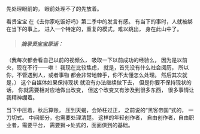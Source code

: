 先处理眼前的，
眼前处理不了的先放着。

看贤宝宝
在《去你家吃饭好吗》第二季中的发言有感。
有当下的事时，人就被绑在当下的事上，
进入一个特定的，重复的模式，难以跳出，
身在此山中了。

>##### 摘录贤宝宝原话：
（我每次都会看自己以前的视频么，
吸取一下以前成功的经验么，
因为是以前火，现在不行——咻！
我现在比较焦虑，
就是，首先没有什么社会阅历，
所以你，不管遇到人，或者事物
都会非常地棘手，你不太懂怎么处理。
然后其次就是，）
这个自媒体如果保持现状
就没有办法继续做下去，
但是你要不保持现状的话，
你就需要相对应地做出改变，
但这个改变又有涉及到很多东西，
很多事情让我精神绷着。

当下中压着，秋后算账，
压到天蝎，会矫枉过正，
之前说的“黑客帝国”式的，
一刀切式。
中间部分，也需要处理清楚。
这样的年轻创作者，
自由创作者，自由职业者，需要平台，
需要狮→处式的，面面俱到的基础。